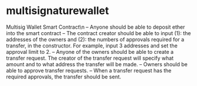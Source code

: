 # multisignaturewallet
Multisig Wallet Smart Contract\n
– Anyone should be able to deposit ether into the smart contract
– The contract creator should be able to input 
(1): the addresses of the owners and 
(2): the numbers of approvals required for a transfer, in the constructor.
For example, input 3 addresses and set the approval limit to 2.
– Anyone of the owners should be able to create a transfer request. The creator of the transfer request will specify what amount and to what address the transfer will be made.
– Owners should be able to approve transfer requests.
– When a transfer request has the required approvals, the transfer should be sent.
